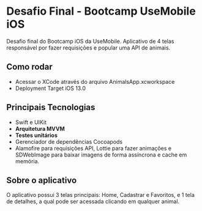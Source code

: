 # Desafio Final - Bootcamp UseMobile iOS
Desafio final do Bootcamp iOS da UseMobile. Aplicativo de 4 telas responsável por fazer requisições e popular uma API de animais.

## Como rodar

- Acessar o XCode através do arquivo AnimalsApp.xcworkspace
- Deployment Target iOS 13.0

## Principais Tecnologias
- Swift e UIKit
- <b>Arquitetura MVVM</b>
- <b>Testes unitários</b>
- Gerenciador de dependências Cocoapods
- Alamofire para requisições API, Lottie para fazer animações e SDWebImage para baixar imagens de forma assíncrona e cache em memória.

## Sobre o aplicativo

O aplicativo possui 3 telas principais: Home, Cadastrar e Favoritos, e 1 tela de detalhes, a qual pode ser acessada clicando em qualquer animal.
